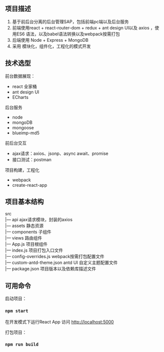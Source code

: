 ## 项目描述

1. 基于前后台分离的后台管理SAP，包括前端pc端以及后台服务
2. 前端使用react + react-router-dom + redux + ant design UI以及 axios ，使用ES6 语法，以及babel语法转换以及webpack按需打包
3. 后端使用 Node + Express + MongoDB
4. 采用 模块化，组件化，工程化的模式开发

## 技术选型

前台数据展现：

* react 全家桶
* ant design UI
* ECharts

后台服务

* node
* mongoDB
* mongoose
* blueimp-md5

前后台交互

* ajax请求：axios、jsonp、async await、promise
* 接口测试：postman

项目构建，工程化

* webpack
* create-react-app

## 项目基本结构

src  
  |— api ajax请求模块，封装的axios  
  |— assets 静态资源  
  |— components 子组件    
  |— views 路由组件  
  |— App.js 项目根组件  
  |— index.js 项目打包入口文件  
  |— config-overrides.js webpack按需打包配置文件  
  |— custom-antd-theme.json antd UI 自定义主题配置文件  
  |— package.json 项目版本以及依赖库描述文件  
  
## 可用命令

启动项目：

### `npm start`

在开发模式下运行React App
访问 [http://localhost:5000](http://localhost:5000)

打包项目：

### `npm run build`


